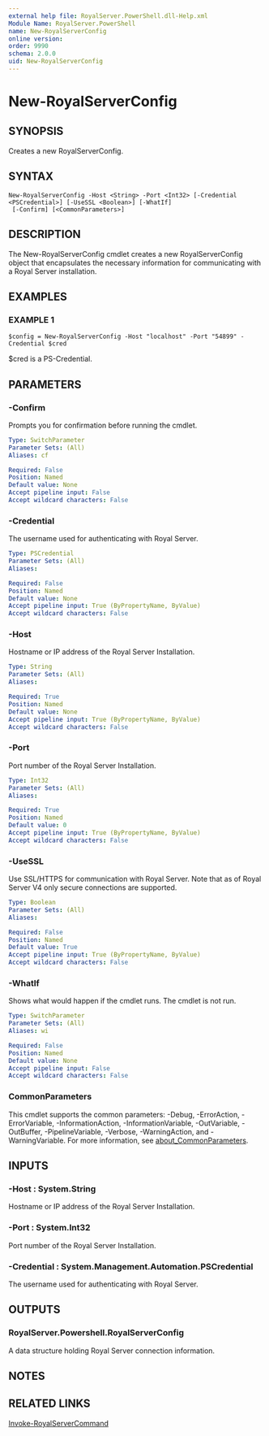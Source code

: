 ```yaml
---
external help file: RoyalServer.PowerShell.dll-Help.xml
Module Name: RoyalServer.PowerShell
name: New-RoyalServerConfig
online version:
order: 9990
schema: 2.0.0
uid: New-RoyalServerConfig
---
```


# New-RoyalServerConfig

## SYNOPSIS

Creates a new RoyalServerConfig.

## SYNTAX

```
New-RoyalServerConfig -Host <String> -Port <Int32> [-Credential <PSCredential>] [-UseSSL <Boolean>] [-WhatIf]
 [-Confirm] [<CommonParameters>]
```

## DESCRIPTION

The New-RoyalServerConfig cmdlet creates a new RoyalServerConfig object that encapsulates the necessary information for communicating with a Royal Server installation.

## EXAMPLES

### EXAMPLE 1

```
$config = New-RoyalServerConfig -Host "localhost" -Port "54899" -Credential $cred
```

$cred is a PS-Credential.

## PARAMETERS

### -Confirm

Prompts you for confirmation before running the cmdlet.

```yaml
Type: SwitchParameter
Parameter Sets: (All)
Aliases: cf

Required: False
Position: Named
Default value: None
Accept pipeline input: False
Accept wildcard characters: False
```

### -Credential

The username used for authenticating with Royal Server.

```yaml
Type: PSCredential
Parameter Sets: (All)
Aliases:

Required: False
Position: Named
Default value: None
Accept pipeline input: True (ByPropertyName, ByValue)
Accept wildcard characters: False
```

### -Host

Hostname or IP address of the Royal Server Installation.

```yaml
Type: String
Parameter Sets: (All)
Aliases:

Required: True
Position: Named
Default value: None
Accept pipeline input: True (ByPropertyName, ByValue)
Accept wildcard characters: False
```

### -Port

Port number of the Royal Server Installation.

```yaml
Type: Int32
Parameter Sets: (All)
Aliases:

Required: True
Position: Named
Default value: 0
Accept pipeline input: True (ByPropertyName, ByValue)
Accept wildcard characters: False
```

### -UseSSL

Use SSL/HTTPS for communication with Royal Server. Note that as of Royal Server V4 only secure connections are supported.

```yaml
Type: Boolean
Parameter Sets: (All)
Aliases:

Required: False
Position: Named
Default value: True
Accept pipeline input: True (ByPropertyName, ByValue)
Accept wildcard characters: False
```

### -WhatIf

Shows what would happen if the cmdlet runs.
The cmdlet is not run.

```yaml
Type: SwitchParameter
Parameter Sets: (All)
Aliases: wi

Required: False
Position: Named
Default value: None
Accept pipeline input: False
Accept wildcard characters: False
```

### CommonParameters
This cmdlet supports the common parameters: -Debug, -ErrorAction, -ErrorVariable, -InformationAction, -InformationVariable, -OutVariable, -OutBuffer, -PipelineVariable, -Verbose, -WarningAction, and -WarningVariable. For more information, see [about_CommonParameters](http://go.microsoft.com/fwlink/?LinkID=113216).

## INPUTS

### -Host : System.String

Hostname or IP address of the Royal Server Installation.

### -Port : System.Int32

Port number of the Royal Server Installation.

### -Credential : System.Management.Automation.PSCredential

The username used for authenticating with Royal Server.

## OUTPUTS

### RoyalServer.Powershell.RoyalServerConfig

A data structure holding Royal Server connection information.

## NOTES

## RELATED LINKS

[Invoke-RoyalServerCommand](Invoke-RoyalServerCommand.md)
